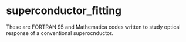 # superconductor_fitting
These are FORTRAN 95 and Mathematica codes written to study optical response of a conventional superocnductor. 

